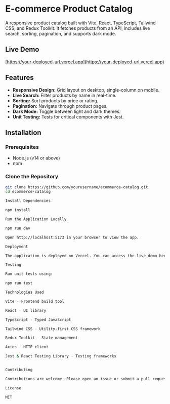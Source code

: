 # E-commerce Product Catalog

A responsive product catalog built with Vite, React, TypeScript, Tailwind CSS, and Redux Toolkit. It fetches products from an API, includes live search, sorting, pagination, and supports dark mode.

## Live Demo

[https://your-deployed-url.vercel.app](https://your-deployed-url.vercel.app)

## Features

- **Responsive Design:** Grid layout on desktop, single-column on mobile.
- **Live Search:** Filter products by name in real-time.
- **Sorting:** Sort products by price or rating.
- **Pagination:** Navigate through product pages.
- **Dark Mode:** Toggle between light and dark themes.
- **Unit Testing:** Tests for critical components with Jest.

## Installation

### Prerequisites

- Node.js (v14 or above)
- npm

### Clone the Repository

```bash
git clone https://github.com/yourusername/ecommerce-catalog.git
cd ecommerce-catalog

Install Dependencies

npm install

Run the Application Locally

npm run dev

Open http://localhost:5173 in your browser to view the app.

Deployment

The application is deployed on Vercel. You can access the live demo here.

Testing

Run unit tests using:

npm run test

Technologies Used

Vite - Frontend build tool

React - UI library

TypeScript - Typed JavaScript

Tailwind CSS - Utility-first CSS framework

Redux Toolkit - State management

Axios - HTTP client

Jest & React Testing Library - Testing frameworks


Contributing

Contributions are welcome! Please open an issue or submit a pull request.

License

MIT
